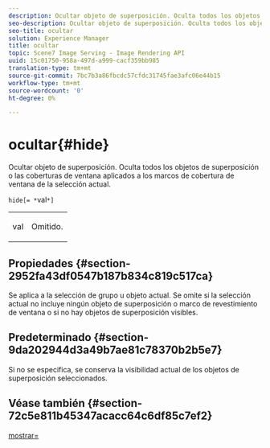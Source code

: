 ```yaml
---
description: Ocultar objeto de superposición. Oculta todos los objetos de superposición o las coberturas de ventana aplicados a los marcos de cobertura de ventana de la selección actual.
seo-description: Ocultar objeto de superposición. Oculta todos los objetos de superposición o las coberturas de ventana aplicados a los marcos de cobertura de ventana de la selección actual.
seo-title: ocultar
solution: Experience Manager
title: ocultar
topic: Scene7 Image Serving - Image Rendering API
uuid: 15c01750-958a-497d-a999-cacf359bb985
translation-type: tm+mt
source-git-commit: 7bc7b3a86fbcdc57cfdc31745fae3afc06e44b15
workflow-type: tm+mt
source-wordcount: '0'
ht-degree: 0%

---
```



# ocultar{#hide}

Ocultar objeto de superposición. Oculta todos los objetos de superposición o las coberturas de ventana aplicados a los marcos de cobertura de ventana de la selección actual.

`hide[= *`val`*]`

<table id="simpletable_015459EC2F4642A59B04F0B8064070B1"> 
 <tr class="strow"> 
  <td class="stentry"> <p><span class="codeph"> <span class="varname"> val</span></span> </p> </td> 
  <td class="stentry"> <p>Omitido. </p></td> 
 </tr> 
</table>

## Propiedades {#section-2952fa43df0547b187b834c819c517ca}

Se aplica a la selección de grupo u objeto actual. Se omite si la selección actual no incluye ningún objeto de superposición o marco de revestimiento de ventana o si no hay objetos de superposición visibles.

## Predeterminado {#section-9da202944d3a49b7ae81c78370b2b5e7}

Si no se especifica, se conserva la visibilidad actual de los objetos de superposición seleccionados.

## Véase también {#section-72c5e811b45347acacc64c6df85c7ef2}

[mostrar=](../../../../../ir-api/http-protocol/image-rendering-api-ref/c-ir-http-protocol-ref/c-ir-http-protocol-command-reference/r-ir-show.md#reference-f1824e1a501144bc9a6ae28de8e6bcb9)
